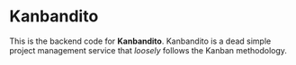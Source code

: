 # Kanbandito
This is the backend code for **Kanbandito**.  Kanbandito is a dead simple project
management service that *loosely* follows the Kanban methodology.